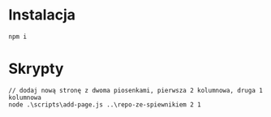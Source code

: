 # Instalacja
```
npm i
```

# Skrypty
```
// dodaj nową stronę z dwoma piosenkami, pierwsza 2 kolumnowa, druga 1 kolumnowa
node .\scripts\add-page.js ..\repo-ze-spiewnikiem 2 1


```